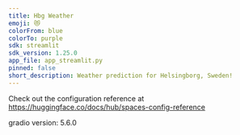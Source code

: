 ```yaml
---
title: Hbg Weather
emoji: 😻
colorFrom: blue
colorTo: purple
sdk: streamlit
sdk_version: 1.25.0
app_file: app_streamlit.py
pinned: false
short_description: Weather prediction for Helsingborg, Sweden!
---
```


Check out the configuration reference at https://huggingface.co/docs/hub/spaces-config-reference

gradio version: 5.6.0